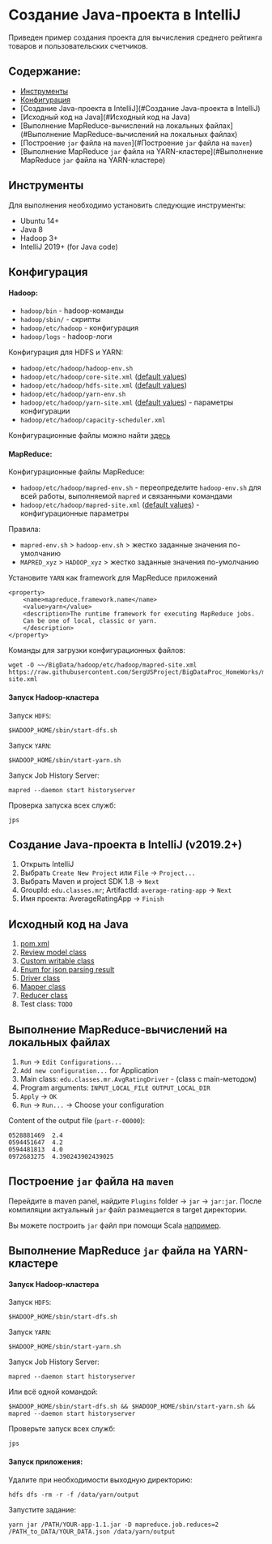# Создание Java-проекта в IntelliJ
Приведен пример создания проекта для вычисления среднего рейтинга товаров и пользовательских счетчиков.

## Содержание:

- [Инструменты](#Инструменты)
- [Конфигурация](#Конфигурация)
- [Создание Java-проекта в IntelliJ](#Создание Java-проекта в IntelliJ)
- [Исходный код на Java](#Исходный код на Java)
- [Выполнение MapReduce-вычислений на локальных файлах](#Выполнение MapReduce-вычислений на локальных файлах)
- [Построение `jar` файла на `maven`](#Построение `jar` файла на `maven`)
- [Выполнение MapReduce `jar` файла на YARN-кластере](#Выполнение MapReduce `jar` файла на YARN-кластере)

## Инструменты

Для выполнения необходимо установить следующие инструменты:

- Ubuntu 14+
- Java 8
- Hadoop 3+
- IntelliJ 2019+ (for Java code)

## Конфигурация

#### Hadoop:

- `hadoop/bin` - hadoop-команды
- `hadoop/sbin/` - скрипты
- `hadoop/etc/hadoop` - конфигурация
- `hadoop/logs` - hadoop-логи

Конфигурация для HDFS и YARN:

- `hadoop/etc/hadoop/hadoop-env.sh`
- `hadoop/etc/hadoop/core-site.xml` ([default values](https://hadoop.apache.org/docs/r3.1.2/hadoop-project-dist/hadoop-common/core-default.xml))
- `hadoop/etc/hadoop/hdfs-site.xml` ([default values](https://hadoop.apache.org/docs/r3.1.2/hadoop-project-dist/hadoop-hdfs/hdfs-default.xml))
- `hadoop/etc/hadoop/yarn-env.sh`
- `hadoop/etc/hadoop/yarn-site.xml` ([default values](https://hadoop.apache.org/docs/r3.1.2/hadoop-yarn/hadoop-yarn-common/yarn-default.xml)) - параметры конфигурации
- `hadoop/etc/hadoop/capacity-scheduler.xml`

Конфигурационные файлы можно найти [здесь](https://github.com/SergUSProject/BigDataProc_HomeWorks/tree/main/HomeWork_1/base/config)

#### MapReduce:

 Конфигурационные файлы MapReduce:

- `hadoop/etc/hadoop/mapred-env.sh` - переопределите `hadoop-env.sh` для всей работы, выполняемой `mapred` и связанными командами
- `hadoop/etc/hadoop/mapred-site.xml` ([default values](https://hadoop.apache.org/docs/r3.1.2/hadoop-mapreduce-client/hadoop-mapreduce-client-core/mapred-default.xml)) - конфигурационные параметры

Правила:

- `mapred-env.sh` > `hadoop-env.sh` > жестко заданные значения по-умолчанию
- `MAPRED_xyz` > `HADOOP_xyz` > жестко заданные значения по-умолчанию

Установите `YARN` как framework для MapReduce приложений

```
<property>
    <name>mapreduce.framework.name</name>
    <value>yarn</value>
    <description>The runtime framework for executing MapReduce jobs.
    Can be one of local, classic or yarn.
    </description>
</property>
```

Команды для загрузки конфигурационных файлов:

```
wget -O ~~/BigData/hadoop/etc/hadoop/mapred-site.xml https://raw.githubusercontent.com/SergUSProject/BigDataProc_HomeWorks/main/HomeWork_1/base/config/mapreduce/mapred-site.xml
```

#### Запуск Hadoop-кластера

Запуск `HDFS`:

```
$HADOOP_HOME/sbin/start-dfs.sh
```

Запуск `YARN`:

```
$HADOOP_HOME/sbin/start-yarn.sh
```

Запуск Job History Server:

```
mapred --daemon start historyserver
```

Проверка запуска всех служб:

```
jps
```

## Создание Java-проекта в IntelliJ (v2019.2+)

1) Открыть IntelliJ
2) Выбрать `Create New Project` или `File` -> `Project...`
3) Выбрать Maven и project SDK 1.8 -> `Next`
4) GroupId: `edu.classes.mr`; ArtifactId: `average-rating-app` -> `Next`
4) Имя проекта: AverageRatingApp -> `Finish`

## Исходный код на Java

1. [pom.xml](HomeWork_1/projects/java/AverageRatingApp/pom.xml)
2. [Review model class](../projects/java//AverageRatingApp/src/main/java/edu/classes/mr/Review.java)
3. [Custom writable class](../projects/java/AverageRatingApp/src/main/java/edu/classes/mr/StatsTupleWritable.java)
4. [Enum for json parsing result](../projects/java/AverageRatingApp/src/main/java/edu/classes/mr/ReviewState.java)
5. [Driver class](../projects/java/AverageRatingApp/src/main/java/edu/classes/mr/AvgRatingDriver.java)
6. [Mapper class](../projects/java/AverageRatingApp/src/main/java/edu/classes/mr/AvgRatingMapper.java)
7. [Reducer class](../projects/java/AverageRatingApp/src/main/java/edu/classes/mr/AvgRatingReducer.java)
8. Test class: `TODO`

## Выполнение MapReduce-вычислений на локальных файлах

1) `Run` -> `Edit Configurations...`
2) `Add new configuration...` for Application
3) Main class: `edu.classes.mr.AvgRatingDriver` - (class c main-методом)
4) Program arguments: `INPUT_LOCAL_FILE OUTPUT_LOCAL_DIR`
5) `Apply` -> `OK`
6) `Run` -> `Run...` -> Choose your configuration

Content of the output file (`part-r-00000`):

```
0528881469	2.4
0594451647	4.2
0594481813	4.0
0972683275	4.390243902439025
```

## Построение `jar` файла на `maven`

Перейдите в maven panel, найдите `Plugins` folder -> `jar` -> `jar:jar`. После компиляции актуальный `jar` файл размещается в target директории.

Вы можете построить `jar` файл при помощи Scala [например](../projects/scala/mapreduce_scala.md).


## Выполнение MapReduce `jar` файла на YARN-кластере

#### Запуск Hadoop-кластера

Запуск `HDFS`:

`$HADOOP_HOME/sbin/start-dfs.sh`

Запуск `YARN`:

`$HADOOP_HOME/sbin/start-yarn.sh`

Запуск Job History Server:

`mapred --daemon start historyserver`

Или всё одной командой:

`$HADOOP_HOME/sbin/start-dfs.sh && $HADOOP_HOME/sbin/start-yarn.sh && mapred --daemon start historyserver`

Проверьте запуск всех служб:

`jps`

#### Запуск приложения:

Удалите при необходимости выходную директорию:

`hdfs dfs -rm -r -f /data/yarn/output`

Запустите задание:

`yarn jar /PATH/YOUR-app-1.1.jar -D mapreduce.job.reduces=2 /PATH_to_DATA/YOUR_DATA.json /data/yarn/output`
